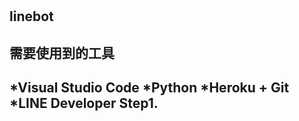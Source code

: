 # 
linebot
--------
需要使用到的工具
--------
*Visual Studio Code 
*Python
*Heroku + Git
*LINE Developer
Step1.
--------
